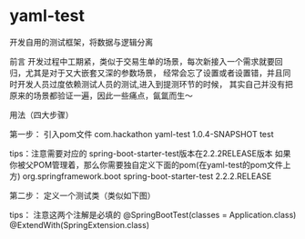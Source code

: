 # yaml-test
开发自用的测试框架，将数据与逻辑分离

前言
开发过程中工期紧，类似于交易生单的场景，每次新接入一个需求就要回归，尤其是对于又大嵌套又深的参数场景，
经常会忘了设置或者设置错，并且同时开发人员过度依赖测试人员的测试,进入到提测环节的时候，
其实自己并没有把原来的场景都验证一遍，因此一些痛点，氤氲而生～

用法（四大步骤）

第一步：
引入pom文件
<dependency>
    <groupId>com.hackathon</groupId>
    <artifactId>yaml-test</artifactId>
    <version>1.0.4-SNAPSHOT</version>
<scope>test</scope>
</dependency>

tips：注意需要对应的 spring-boot-starter-test版本在2.2.2RELEASE版本
如果你被父POM管理着，那么你需要独自定义下面的pom(在yaml-test的pom文件上方)
<dependency>
    <groupId>org.springframework.boot</groupId>
    <artifactId>spring-boot-starter-test</artifactId>
    <version>2.2.2.RELEASE</version>
</dependency>

第二步：
定义一个测试类（类似如下图）

tips：
注意这两个注解是必填的
@SpringBootTest(classes = Application.class)
@ExtendWith(SpringExtension.class)

